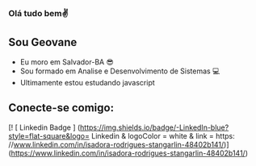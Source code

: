 ### Olá tudo bem✌
## Sou Geovane                                                          
- Eu moro em Salvador-BA :sunglasses:
- Sou formado em Analise e  Desenvolvimento de Sistemas 💻
- Ultimamente estou estudando javascript

##  Conecte-se comigo:

[! [ Linkedin Badge ] (https://img.shields.io/badge/-LinkedIn-blue?style=flat-square&logo= Linkedin & logoColor = white & link = https: //www.linkedin.com/in/isadora-rodrigues-stangarlin-48402b141/)] (https://www.linkedin.com/in/isadora-rodrigues-stangarlin-48402b141/)

